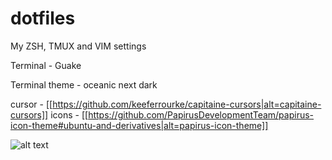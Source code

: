 # dotfiles
My ZSH, TMUX and VIM settings

Terminal - Guake

Terminal theme - oceanic next dark

cursor - [[https://github.com/keeferrourke/capitaine-cursors|alt=capitaine-cursors]]
icons - [[https://github.com/PapirusDevelopmentTeam/papirus-icon-theme#ubuntu-and-derivatives|alt=papirus-icon-theme]]


![alt text](https://i.imgur.com/LV8G5Zg.png)
